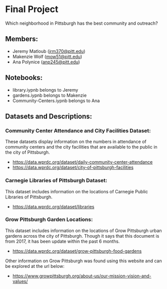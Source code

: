 # Final Project
Which neighborhood in Pittsburgh has the best community and outreach?

## Members:
- Jeremy Matloub (jrm370@pitt.edu)
- Makenzie Wolf (mow51@pitt.edu) 
- Ana Polynice (anp245@pitt.edu)

## Notebooks:
- library.iypnb belongs to Jeremy
- gardens.iypnb belongs to Makenzie
- Community-Centers.iypnb belongs to Ana

## Datasets and Descriptions:

### Community Center Attendance and City Facilities Dataset:
These datasets display information on the numbers in attendance of community centers and the city facilities that are available to the public in the city of Pittsburgh.
- https://data.wprdc.org/dataset/daily-community-center-attendance
- https://data.wprdc.org/dataset/city-of-pittsburgh-facilities

### Carnegie Libraries of Pittsburgh Dataset:
This dataset includes information on the locations of Carnegie Public Libraries of Pittsburgh.
- https://data.wprdc.org/dataset/libraries

### Grow Pittsburgh Garden Locations:
This dataset includes information on the locations of Grow Pittsburgh urban gardens across the city of Pittsburgh. Though it says that this document is from 2017, it has been update within the past 6 months.
- https://data.wprdc.org/dataset/grow-pittsburgh-food-gardens

Other information on Grow Pittsburgh was found using this website and can be explored at the url below:
- https://www.growpittsburgh.org/about-us/our-mission-vision-and-values/